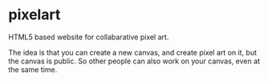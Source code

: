 # pixelart
HTML5 based website for collabarative pixel art.

The idea is that you can create a new canvas, and create pixel art on it, but the canvas is public. So other people can also work on your canvas, even at the same time.
